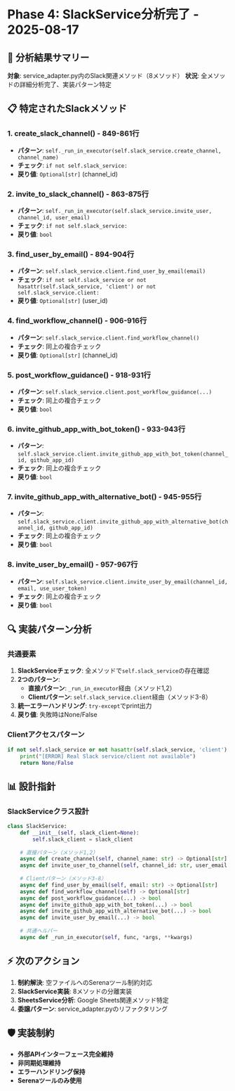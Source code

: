 # Phase 4: SlackService分析完了 - 2025-08-17

## 🎯 分析結果サマリー
**対象**: service_adapter.py内のSlack関連メソッド（8メソッド）
**状況**: 全メソッドの詳細分析完了、実装パターン特定

## 📋 特定されたSlackメソッド

### 1. create_slack_channel() - 849-861行
- **パターン**: `self._run_in_executor(self.slack_service.create_channel, channel_name)`
- **チェック**: `if not self.slack_service:`
- **戻り値**: `Optional[str]` (channel_id)

### 2. invite_to_slack_channel() - 863-875行  
- **パターン**: `self._run_in_executor(self.slack_service.invite_user, channel_id, user_email)`
- **チェック**: `if not self.slack_service:`
- **戻り値**: `bool`

### 3. find_user_by_email() - 894-904行
- **パターン**: `self.slack_service.client.find_user_by_email(email)`
- **チェック**: `if not self.slack_service or not hasattr(self.slack_service, 'client') or not self.slack_service.client:`
- **戻り値**: `Optional[str]` (user_id)

### 4. find_workflow_channel() - 906-916行
- **パターン**: `self.slack_service.client.find_workflow_channel()`
- **チェック**: 同上の複合チェック
- **戻り値**: `Optional[str]` (channel_id)

### 5. post_workflow_guidance() - 918-931行
- **パターン**: `self.slack_service.client.post_workflow_guidance(...)`
- **チェック**: 同上の複合チェック
- **戻り値**: `bool`

### 6. invite_github_app_with_bot_token() - 933-943行
- **パターン**: `self.slack_service.client.invite_github_app_with_bot_token(channel_id, github_app_id)`
- **チェック**: 同上の複合チェック
- **戻り値**: `bool`

### 7. invite_github_app_with_alternative_bot() - 945-955行
- **パターン**: `self.slack_service.client.invite_github_app_with_alternative_bot(channel_id, github_app_id)`
- **チェック**: 同上の複合チェック
- **戻り値**: `bool`

### 8. invite_user_by_email() - 957-967行
- **パターン**: `self.slack_service.client.invite_user_by_email(channel_id, email, use_user_token)`
- **チェック**: 同上の複合チェック
- **戻り値**: `bool`

## 🔍 実装パターン分析

### 共通要素
1. **SlackServiceチェック**: 全メソッドで`self.slack_service`の存在確認
2. **2つのパターン**:
   - **直接パターン**: `_run_in_executor`経由（メソッド1,2）
   - **Clientパターン**: `self.slack_service.client`経由（メソッド3-8）
3. **統一エラーハンドリング**: `try-except`でprint出力
4. **戻り値**: 失敗時はNone/False

### Clientアクセスパターン
```python
if not self.slack_service or not hasattr(self.slack_service, 'client') or not self.slack_service.client:
    print("[ERROR] Real Slack service/client not available")
    return None/False
```

## 📊 設計指針

### SlackServiceクラス設計
```python
class SlackService:
    def __init__(self, slack_client=None):
        self.slack_client = slack_client
    
    # 直接パターン（メソッド1,2）
    async def create_channel(self, channel_name: str) -> Optional[str]
    async def invite_user_to_channel(self, channel_id: str, user_email: str) -> bool
    
    # Clientパターン（メソッド3-8） 
    async def find_user_by_email(self, email: str) -> Optional[str]
    async def find_workflow_channel(self) -> Optional[str]
    async def post_workflow_guidance(...) -> bool
    async def invite_github_app_with_bot_token(...) -> bool
    async def invite_github_app_with_alternative_bot(...) -> bool
    async def invite_user_by_email(...) -> bool
    
    # 共通ヘルパー
    async def _run_in_executor(self, func, *args, **kwargs)
```

## ⚡ 次のアクション
1. **制約解決**: 空ファイルへのSerenaツール制約対応
2. **SlackService実装**: 8メソッドの分離実装
3. **SheetsService分析**: Google Sheets関連メソッド特定
4. **委譲パターン**: service_adapter.pyのリファクタリング

## 🛡️ 実装制約
- **外部APIインターフェース完全維持**
- **非同期処理維持** 
- **エラーハンドリング保持**
- **Serenaツールのみ使用**